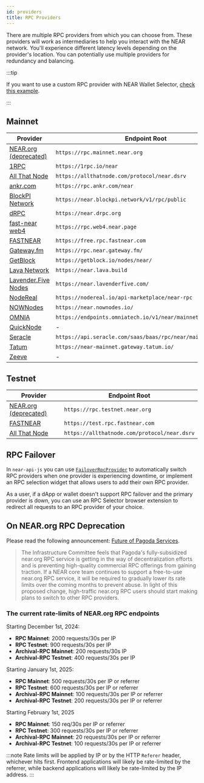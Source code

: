```yaml
---
id: providers
title: RPC Providers
---
```


There are multiple RPC providers from which you can choose from. These providers will work as intermediaries to help you interact with the NEAR network.
You'll experience different latency levels depending on the provider's location. You can potentially use multiple providers for redundancy and
balancing.

:::tip

If you want to use a custom RPC provider with NEAR Wallet Selector, [check this example](../../web3-apps/integrate-contracts.md#setting-customs-rpc-endpoints).

:::

## Mainnet

| Provider                                                                   | Endpoint Root                                                |
| -------------------------------------------------------------------------- | ------------------------------------------------------------ |
| [NEAR.org (deprecated)](setup.md)                                          | `https://rpc.mainnet.near.org`                               |
| [1RPC](https://docs.1rpc.io/overview/about-1rpc)                           | `https://1rpc.io/near`                                       |
| [All That Node](https://www.allthatnode.com/)                              | `https://allthatnode.com/protocol/near.dsrv`                 |
| [ankr.com](https://www.ankr.com/docs/rpc-service/chains/chains-list/#near) | `https://rpc.ankr.com/near`                                  |
| [BlockPI Network](https://blockpi.io)                                      | `https://near.blockpi.network/v1/rpc/public`                 |
| [dRPC](https://drpc.org/)                                                  | `https://near.drpc.org`                                      |
| [fast-near web4](https://github.com/vgrichina/fast-near)                   | `https://rpc.web4.near.page`                                 |
| [FASTNEAR](https://fastnear.com)                                           | `https://free.rpc.fastnear.com`                              |
| [Gateway.fm](https://gateway.fm/)                                          | `https://rpc.near.gateway.fm/`                               |
| [GetBlock](https://getblock.io/nodes/near/)                                | `https://getblock.io/nodes/near/`                            |
| [Lava Network](https://www.lavanet.xyz/get-started/near)                   | `https://near.lava.build`                                    |
| [Lavender.Five Nodes](https://lavenderfive.com/)                           | `https://near.lavenderfive.com/`                             |
| [NodeReal](https://nodereal.io)                                            | `https://nodereal.io/api-marketplace/near-rpc`               |
| [NOWNodes](https://nownodes.io/)                                           | `https://near.nownodes.io/`                                  |
| [OMNIA](https://omniatech.io)                                              | `https://endpoints.omniatech.io/v1/near/mainnet/public`      |
| [QuickNode](https://www.quicknode.com/chains/near)                         | -                                                            |
| [Seracle](https://docs.seracle.com/)                                       | `https://api.seracle.com/saas/baas/rpc/near/mainnet/public/` |
| [Tatum](https://tatum.io/chain/near/)                                      | `https://near-mainnet.gateway.tatum.io/`                     |
| [Zeeve](https://www.zeeve.io/)                                             | -                                                            |

## Testnet

| Provider                                                                   | Endpoint Root                                                |
| -------------------------------------------------------------------------- | ------------------------------------------------------------ |
| [NEAR.org (deprecated)](setup.md)                                          | `https://rpc.testnet.near.org`                               |
| [FASTNEAR](https://fastnear.com)                                           | `https://test.rpc.fastnear.com`                              |
| [All That Node](https://www.allthatnode.com/)                              | `https://allthatnode.com/protocol/near.dsrv`                 |

## RPC Failover

In `near-api-js` you can use [`FailoverRpcProvider`](../../tools/near-api.md#rpc-failover) to automatically switch RPC providers when one provider is experiencing downtime, or implement an RPC selection widget that allows users to add their own RPC provider.

As a user, if a dApp or wallet doesn't support RPC failover and the primary provider is down, you can use an RPC Selector browser extension to redirect all requests to an RPC provider of your choice.

## On NEAR.org RPC Deprecation

Please read the following announcement: [Future of Pagoda Services](/blog/2024-08-13-pagoda-services).

> The Infrastructure Committee feels that Pagoda's fully-subsidized near.org RPC service is getting in the way of decentralization efforts and is preventing high-quality commercial RPC offerings from gaining traction. If a NEAR core team continues to support a free-to-use near.org RPC service, it will be required to gradually lower its rate limits over the coming months to prevent abuse. In light of this proposed change, high-traffic near.org RPC users should start making plans to switch to other RPC providers.

### The current rate-limits of NEAR.org RPC endpoints

Starting December 1st, 2024:

* **RPC Mainnet**: 2000 requests/30s per IP
* **RPC Testnet**: 900 requests/30s per IP
* **Archival-RPC Mainnet**: 200 requests/30s IP
* **Archival-RPC Testnet**: 400 requests/30s per IP

Starting January 1st, 2025:

* **RPC Mainnet**: 500 requests/30s per IP or referrer
* **RPC Testnet**: 600 requests/30s per IP or referrer
* **Archival-RPC Mainnet**: 100 requests/30s per IP or referrer
* **Archival-RPC Testnet**: 200 requests/30s per IP or referrer

Starting February 1st, 2025

* **RPC Mainnet**: 150 req/30s per IP or referrer
* **RPC Testnet**: 300 requests/30s per IP or referrer
* **Archival-RPC Mainnet**: 20 requests/30s per IP or referrer
* **Archival-RPC Testnet**: 100 requests/30s per IP or referrer

:::note
Rate limits will be applied by IP or by the HTTP `Referer` header, whichever hits first. Frontend applications will likely be rate-limited by the referrer, while backend applications will likely be rate-limited by the IP address.
:::

